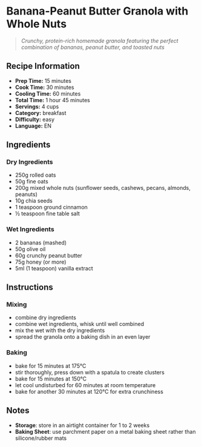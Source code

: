 # Banana-Peanut Butter Granola with Whole Nuts

> *Crunchy, protein-rich homemade granola featuring the perfect combination of bananas, peanut butter, and toasted nuts*

## Recipe Information

- **Prep Time:** 15 minutes
- **Cook Time:** 30 minutes
- **Cooling Time:** 60 minutes
- **Total Time:** 1 hour 45 minutes
- **Servings:** 4 cups
- **Category:** breakfast
- **Difficulty:** easy
- **Language:** EN

## Ingredients

### Dry Ingredients

- 250g rolled oats
- 50g fine oats
- 200g mixed whole nuts (sunflower seeds, cashews, pecans, almonds, peanuts)
- 10g chia seeds
- 1 teaspoon ground cinnamon
- ½ teaspoon fine table salt

### Wet Ingredients

- 2 bananas (mashed)
- 50g olive oil
- 60g crunchy peanut butter
- 75g honey (or more)
- 5ml (1 teaspoon) vanilla extract

## Instructions

### Mixing

- combine dry ingredients
- combine wet ingredients, whisk until well combined
- mix the wet with the dry ingredients
- spread the granola onto a baking dish in an even layer

### Baking

- bake for 15 minutes at 175°C
- stir thoroughly, press down with a spatula to create clusters
- bake for 15 minutes at 150°C
- let cool undisturbed for 60 minutes at room temperature
- bake for another 30 minutes at 120°C for extra crunchiness

## Notes

- **Storage**: store in an airtight container for 1 to 2 weeks
- **Baking Sheet**: use parchment paper on a metal baking sheet rather than silicone/rubber mats
